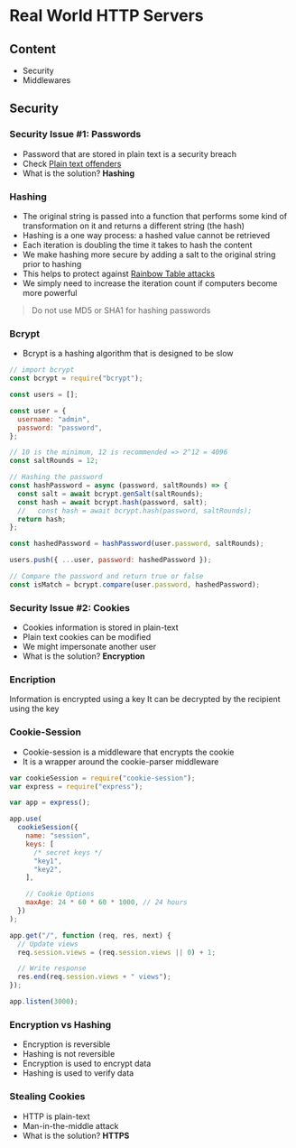 # Real World HTTP Servers

## Content

- Security
- Middlewares

## Security

### Security Issue #1: Passwords

- Password that are stored in plain text is a security breach
- Check [Plain text offenders](https://plaintextoffenders.com/)
- What is the solution? **Hashing**

### Hashing

- The original string is passed into a function that performs some kind of transformation on it and returns a different string (the hash)
- Hashing is a one way process: a hashed value cannot be retrieved
- Each iteration is doubling the time it takes to hash the content
- We make hashing more secure by adding a salt to the original string prior to hashing
- This helps to protect against [Rainbow Table attacks](https://www.beyondidentity.com/glossary/rainbow-table-attack)
- We simply need to increase the iteration count if computers become more powerful

> Do not use MD5 or SHA1 for hashing passwords

### Bcrypt

- Bcrypt is a hashing algorithm that is designed to be slow

```js
// import bcrypt
const bcrypt = require("bcrypt");

const users = [];

const user = {
  username: "admin",
  password: "password",
};

// 10 is the minimum, 12 is recommended => 2^12 = 4096
const saltRounds = 12;

// Hashing the password
const hashPassword = async (password, saltRounds) => {
  const salt = await bcrypt.genSalt(saltRounds);
  const hash = await bcrypt.hash(password, salt);
  //   const hash = await bcrypt.hash(password, saltRounds);
  return hash;
};

const hashedPassword = hashPassword(user.password, saltRounds);

users.push({ ...user, password: hashedPassword });

// Compare the password and return true or false
const isMatch = bcrypt.compare(user.password, hashedPassword);
```

### Security Issue #2: Cookies

- Cookies information is stored in plain-text
- Plain text cookies can be modified
- We might impersonate another user
- What is the solution? **Encryption**

### Encription

Information is encrypted using a key
It can be decrypted by the recipient using the key

### Cookie-Session

- Cookie-session is a middleware that encrypts the cookie
- It is a wrapper around the cookie-parser middleware

```js
var cookieSession = require("cookie-session");
var express = require("express");

var app = express();

app.use(
  cookieSession({
    name: "session",
    keys: [
      /* secret keys */
      "key1",
      "key2",
    ],

    // Cookie Options
    maxAge: 24 * 60 * 60 * 1000, // 24 hours
  })
);

app.get("/", function (req, res, next) {
  // Update views
  req.session.views = (req.session.views || 0) + 1;

  // Write response
  res.end(req.session.views + " views");
});

app.listen(3000);
```

### Encryption vs Hashing

- Encryption is reversible
- Hashing is not reversible
- Encryption is used to encrypt data
- Hashing is used to verify data

### Stealing Cookies

- HTTP is plain-text
- Man-in-the-middle attack
- What is the solution? **HTTPS**
